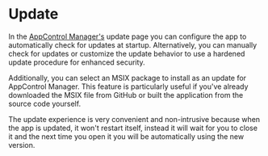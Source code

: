 # Update

In the [AppControl Manager's](https://github.com/HotCakeX/Harden-Windows-Security/wiki/AppControl-Manager) update page you can configure the app to automatically check for updates at startup. Alternatively, you can manually check for updates or customize the update behavior to use a hardened update procedure for enhanced security.

Additionally, you can select an MSIX package to install as an update for AppControl Manager. This feature is particularly useful if you've already downloaded the MSIX file from GitHub or built the application from the source code yourself.

The update experience is very convenient and non-intrusive because when the app is updated, it won't restart itself, instead it will wait for you to close it and the next time you open it you will be automatically using the new version.

<br>
